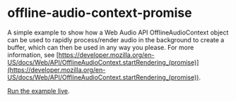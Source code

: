 # offline-audio-context-promise
A simple example to show how a Web Audio API OfflineAudioContext object can be used to rapidly process/render audio in the background to create a buffer, which can then be used in any way you please. For more information, see [https://developer.mozilla.org/en-US/docs/Web/API/OfflineAudioContext.startRendering_(promise)](https://developer.mozilla.org/en-US/docs/Web/API/OfflineAudioContext.startRendering_(promise)).

[Run the example live](http://mdn.github.io/offline-audio-context-promise/).

